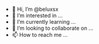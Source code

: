 - 👋 Hi, I’m @beluxsx
- 👀 I’m interested in ...
- 🌱 I’m currently learning ...
- 💞️ I’m looking to collaborate on ...
- 📫 How to reach me ...

<!---
beluxsx/beluxsx is a ✨ special ✨ repository because its `README.md` (this file) appears on your GitHub profile.
You can click the Preview link to take a look at your changes.
--->
